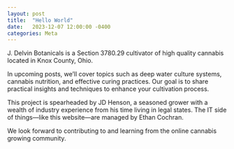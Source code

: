 ```yaml
---
layout: post
title:  "Hello World"
date:   2023-12-07 12:00:00 -0400
categories: Meta
---
```

J. Delvin Botanicals is a Section 3780.29 cultivator of high quality cannabis located in Knox County, Ohio.

In upcoming posts, we’ll cover topics such as deep water culture systems, cannabis nutrition, and effective curing practices. Our goal is to share practical insights and techniques to enhance your cultivation process.

This project is spearheaded by JD Henson, a seasoned grower with a wealth of industry experience from his time living in legal states. The IT side of things—like this website—are managed by Ethan Cochran.

We look forward to contributing to and learning from the online cannabis growing community.